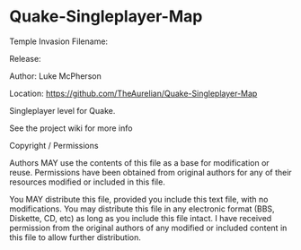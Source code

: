 # Quake-Singleplayer-Map
Temple Invasion
Filename: 

Release: 

Author: Luke McPherson

Location: https://github.com/TheAurelian/Quake-Singleplayer-Map

Singleplayer level for Quake.

See the project wiki for more info

Copyright / Permissions

Authors MAY use the contents of this file as a base for modification or reuse. Permissions have been obtained from original authors for any of their resources modified or included in this file.

You MAY distribute this file, provided you include this text file, with no modifications. You may distribute this file in any electronic format (BBS, Diskette, CD, etc) as long as you include this file intact. I have received permission from the original authors of any modified or included content in this file to allow further distribution.
